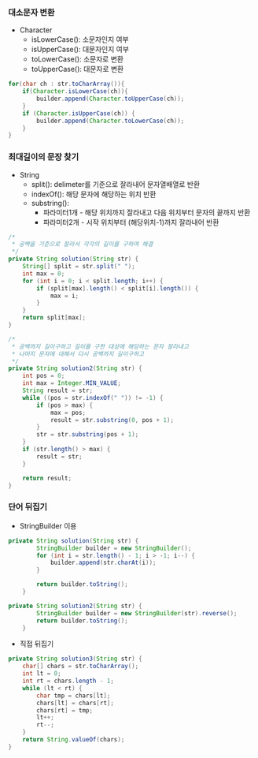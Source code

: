 ### 대소문자 변환
- Character
  - isLowerCase(): 소문자인지 여부
  - isUpperCase(): 대문자인지 여부
  - toLowerCase(): 소문자로 변환
  - toUpperCase(): 대문자로 변환
```java
for(char ch : str.toCharArray()){
    if(Character.isLowerCase(ch)){
        builder.append(Character.toUpperCase(ch));
    }
    if (Character.isUpperCase(ch)) {
        builder.append(Character.toLowerCase(ch));
    }
}
```

### 최대길이의 문장 찾기
- String
  - split(): delimeter를 기준으로 잘라내어 문자열배열로 반환
  - indexOf(): 해당 문자에 해당하는 위치 반환
  - substring(): 
    - 파라미터1개 - 해당 위치까지 잘라내고 다음 위치부터 문자의 끝까지 반환
    - 파라미터2개 - 시작 위치부터 (해당위치-1)까지 잘라내어 반환
  
```java
/*
 * 공백을 기준으로 잘라서 각각의 길이를 구하여 해결
 */
private String solution(String str) {
	String[] split = str.split(" ");
	int max = 0;
	for (int i = 0; i < split.length; i++) {
		if (split[max].length() < split[i].length()) {
			max = i;
		}
	}
	return split[max];
}

/*
 * 공백까지 길이구하고 길이를 구한 대상에 해당하는 문자 잘라내고 
 * 나머지 문자에 대해서 다시 공백까지 길이구하고
 */
private String solution2(String str) {
	int pos = 0;
	int max = Integer.MIN_VALUE;
	String result = str;
	while ((pos = str.indexOf(" ")) != -1) {
		if (pos > max) {
			max = pos;
			result = str.substring(0, pos + 1);
		}
		str = str.substring(pos + 1);
	}
	if (str.length() > max) {
		result = str;
	}

	return result;
}
```

### 단어 뒤집기
- StringBuilder 이용
```java
private String solution(String str) {
		StringBuilder builder = new StringBuilder();
		for (int i = str.length() - 1; i > -1; i--) {
			builder.append(str.charAt(i));
		}

		return builder.toString();
	}

private String solution2(String str) {
		StringBuilder builder = new StringBuilder(str).reverse();
		return builder.toString();
	} 
```
- 직접 뒤집기
```java
private String solution3(String str) {
	char[] chars = str.toCharArray();
	int lt = 0;
	int rt = chars.length - 1;
	while (lt < rt) {
		char tmp = chars[lt];
		chars[lt] = chars[rt];
		chars[rt] = tmp;
		lt++;
		rt--;
	}
	return String.valueOf(chars);
}
```
